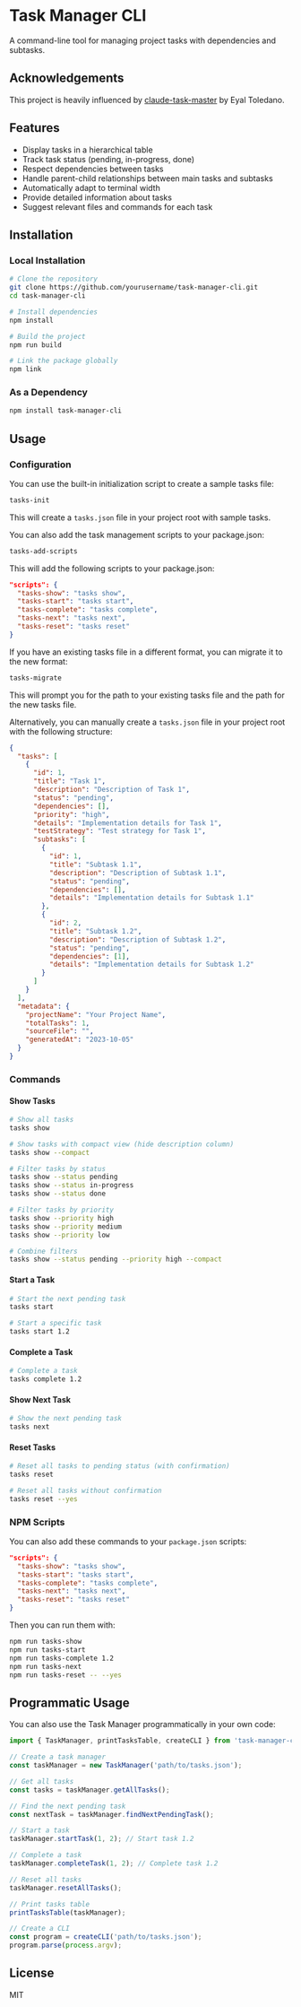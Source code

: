# Task Manager CLI

A command-line tool for managing project tasks with dependencies and subtasks.

## Acknowledgements

This project is heavily influenced by [claude-task-master](https://github.com/eyaltoledano/claude-task-master) by Eyal Toledano.

## Features

- Display tasks in a hierarchical table
- Track task status (pending, in-progress, done)
- Respect dependencies between tasks
- Handle parent-child relationships between main tasks and subtasks
- Automatically adapt to terminal width
- Provide detailed information about tasks
- Suggest relevant files and commands for each task

## Installation

### Local Installation

```bash
# Clone the repository
git clone https://github.com/yourusername/task-manager-cli.git
cd task-manager-cli

# Install dependencies
npm install

# Build the project
npm run build

# Link the package globally
npm link
```

### As a Dependency

```bash
npm install task-manager-cli
```

## Usage

### Configuration

You can use the built-in initialization script to create a sample tasks file:

```bash
tasks-init
```

This will create a `tasks.json` file in your project root with sample tasks.

You can also add the task management scripts to your package.json:

```bash
tasks-add-scripts
```

This will add the following scripts to your package.json:

```json
"scripts": {
  "tasks-show": "tasks show",
  "tasks-start": "tasks start",
  "tasks-complete": "tasks complete",
  "tasks-next": "tasks next",
  "tasks-reset": "tasks reset"
}
```

If you have an existing tasks file in a different format, you can migrate it to the new format:

```bash
tasks-migrate
```

This will prompt you for the path to your existing tasks file and the path for the new tasks file.

Alternatively, you can manually create a `tasks.json` file in your project root with the following structure:

```json
{
  "tasks": [
    {
      "id": 1,
      "title": "Task 1",
      "description": "Description of Task 1",
      "status": "pending",
      "dependencies": [],
      "priority": "high",
      "details": "Implementation details for Task 1",
      "testStrategy": "Test strategy for Task 1",
      "subtasks": [
        {
          "id": 1,
          "title": "Subtask 1.1",
          "description": "Description of Subtask 1.1",
          "status": "pending",
          "dependencies": [],
          "details": "Implementation details for Subtask 1.1"
        },
        {
          "id": 2,
          "title": "Subtask 1.2",
          "description": "Description of Subtask 1.2",
          "status": "pending",
          "dependencies": [1],
          "details": "Implementation details for Subtask 1.2"
        }
      ]
    }
  ],
  "metadata": {
    "projectName": "Your Project Name",
    "totalTasks": 1,
    "sourceFile": "",
    "generatedAt": "2023-10-05"
  }
}
```

### Commands

#### Show Tasks

```bash
# Show all tasks
tasks show

# Show tasks with compact view (hide description column)
tasks show --compact

# Filter tasks by status
tasks show --status pending
tasks show --status in-progress
tasks show --status done

# Filter tasks by priority
tasks show --priority high
tasks show --priority medium
tasks show --priority low

# Combine filters
tasks show --status pending --priority high --compact
```

#### Start a Task

```bash
# Start the next pending task
tasks start

# Start a specific task
tasks start 1.2
```

#### Complete a Task

```bash
# Complete a task
tasks complete 1.2
```

#### Show Next Task

```bash
# Show the next pending task
tasks next
```

#### Reset Tasks

```bash
# Reset all tasks to pending status (with confirmation)
tasks reset

# Reset all tasks without confirmation
tasks reset --yes
```

### NPM Scripts

You can also add these commands to your `package.json` scripts:

```json
"scripts": {
  "tasks-show": "tasks show",
  "tasks-start": "tasks start",
  "tasks-complete": "tasks complete",
  "tasks-next": "tasks next",
  "tasks-reset": "tasks reset"
}
```

Then you can run them with:

```bash
npm run tasks-show
npm run tasks-start
npm run tasks-complete 1.2
npm run tasks-next
npm run tasks-reset -- --yes
```

## Programmatic Usage

You can also use the Task Manager programmatically in your own code:

```typescript
import { TaskManager, printTasksTable, createCLI } from 'task-manager-cli';

// Create a task manager
const taskManager = new TaskManager('path/to/tasks.json');

// Get all tasks
const tasks = taskManager.getAllTasks();

// Find the next pending task
const nextTask = taskManager.findNextPendingTask();

// Start a task
taskManager.startTask(1, 2); // Start task 1.2

// Complete a task
taskManager.completeTask(1, 2); // Complete task 1.2

// Reset all tasks
taskManager.resetAllTasks();

// Print tasks table
printTasksTable(taskManager);

// Create a CLI
const program = createCLI('path/to/tasks.json');
program.parse(process.argv);
```

## License

MIT
